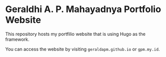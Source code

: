 # Geraldhi A. P. Mahayadnya Portfolio Website

This repository hosts my portfilio website that is using Hugo as the framework.

You can access the website by visiting
`geraldapm.github.io` or `gpm.my.id`.
